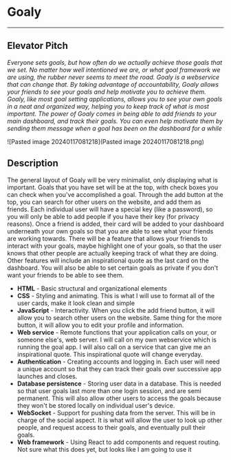 # Goaly
___
## Elevator Pitch
*Everyone sets goals, but how often do we actually achieve those goals that we set. No matter how well intentioned we are, or what goal framework we are using, the rubber never seems to meet the road. Goaly is a webservice that can change that. By taking advantage of accountability, Goaly allows your friends to see your goals and help motivate you to achieve them. Goaly, like most goal setting applications, allows you to see your own goals in a neat and organized way, helping you to keep track of what is most important. The power of Goaly comes in being able to add friends to your main dashboard, and track their goals. You can even help motivate them by sending them message when a goal has been on the dashboard for a while*


![Pasted image 20240117081218](Pasted image 20240117081218.png)
## Description
The general layout of Goaly will be very minimalist, only displaying what is important. Goals that you have set will be at the top, with check boxes you can check when you've accomplished a goal. Through the add button at the top, you can search for other users on the website, and add them as friends. Each individual user will have a special key (like a password), so you will only be able to add people if you have their key (for privacy reasons). Once a friend is added, their card will be added to your dashboard underneath your own goals so that you are able to see what your friends are working towards. There will be a feature that allows your friends to interact with your goals, maybe highlight one of your goals, so that the user knows that other people are actually keeping track of what they are doing. Other features will include an inspirational quote as the last card on the dashboard. You will also be able to set certain goals as private if you don't want your friends to be able to see them.

- **HTML** - Basic structural and organizational elements
- **CSS** - Styling and animating. This is what I will use to format all of the user cards, make it look clean and simple
- **JavaScript** - Interactivity. When you click the add friend button, it will allow you to search other users on the website. Same thing for the more button, it will allow you to edit your profile and information.
- **Web service** - Remote functions that your application calls on your, or someone else's, web server. I will call on my own webservice which is running the goal app. I will also call on a service that can give me an inspirational quote. This inspirational quote will change everyday.
- **Authentication** - Creating accounts and logging in. Each user will need a unique account so that they can track their goals over successive app launches and closes.
- **Database persistence** - Storing user data in a database. This is needed so that user goals last more than one login session, and are semi permanent. This will also allow other users to access the goals because they won't be stored locally on individual user's device.
- **WebSocket** - Support for pushing data from the server. This will be in charge of the social aspect. It is what will allow the user to look up other people, and request access to their goals, and eventually pull their goals.
- **Web framework** - Using React to add components and request routing. Not sure what this does yet, but looks like I am going to use it